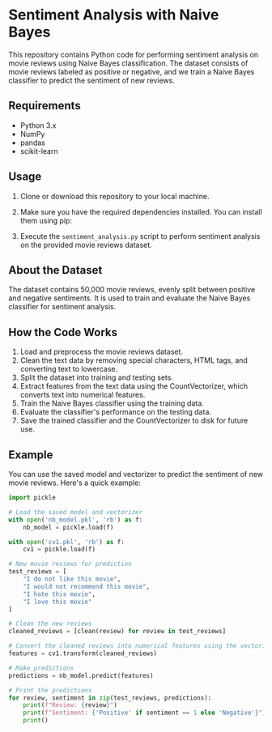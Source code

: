 
# Sentiment Analysis with Naive Bayes

This repository contains Python code for performing sentiment analysis on movie reviews using Naive Bayes classification. The dataset consists of movie reviews labeled as positive or negative, and we train a Naive Bayes classifier to predict the sentiment of new reviews.

## Requirements

- Python 3.x
- NumPy
- pandas
- scikit-learn

## Usage

1. Clone or download this repository to your local machine.

2. Make sure you have the required dependencies installed. You can install them using pip:


3. Execute the `sentiment_analysis.py` script to perform sentiment analysis on the provided movie reviews dataset.

## About the Dataset

The dataset contains 50,000 movie reviews, evenly split between positive and negative sentiments. It is used to train and evaluate the Naive Bayes classifier for sentiment analysis.

## How the Code Works

1. Load and preprocess the movie reviews dataset.
2. Clean the text data by removing special characters, HTML tags, and converting text to lowercase.
3. Split the dataset into training and testing sets.
4. Extract features from the text data using the CountVectorizer, which converts text into numerical features.
5. Train the Naive Bayes classifier using the training data.
6. Evaluate the classifier's performance on the testing data.
7. Save the trained classifier and the CountVectorizer to disk for future use.

## Example

You can use the saved model and vectorizer to predict the sentiment of new movie reviews. Here's a quick example:

```python
import pickle

# Load the saved model and vectorizer
with open('nb_model.pkl', 'rb') as f:
    nb_model = pickle.load(f)

with open('cv1.pkl', 'rb') as f:
    cv1 = pickle.load(f)

# New movie reviews for prediction
test_reviews = [
    "I do not like this movie",
    "I would not recommend this movie",
    "I hate this movie",
    "I love this movie"
]

# Clean the new reviews
cleaned_reviews = [clean(review) for review in test_reviews]

# Convert the cleaned reviews into numerical features using the vectorizer
features = cv1.transform(cleaned_reviews)

# Make predictions
predictions = nb_model.predict(features)

# Print the predictions
for review, sentiment in zip(test_reviews, predictions):
    print(f"Review: {review}")
    print(f"Sentiment: {'Positive' if sentiment == 1 else 'Negative'}")
    print()
